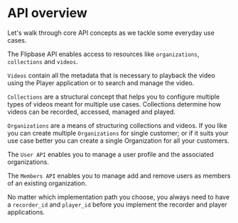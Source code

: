 # API overview

Let's walk through core API concepts as we tackle some everyday use cases.

The Flipbase API enables access to resources like `organizations`, `collections` and `videos`.

`Videos` contain all the metadata that is necessary to playback the video using the Player application or to search and manage the video.

`Collections` are a structural concept that helps you to configure multiple types of videos meant for multiple use cases. Collections determine how videos can be recorded, accessed, managed and played.

`Organizations` are a means of structuring collections and videos. If you like you can create multiple `Organizations` for single customer; or if it suits your use case better you can create a single Organization for all your customers.

The `User API` enables you to manage a user profile and the associated organizations.

The `Members API` enables you to manage add and remove users as members of an existing organization.

No matter which implementation path you choose, you always need to have a `recorder_id` and `player_id` before you implement the recorder and player applications.
